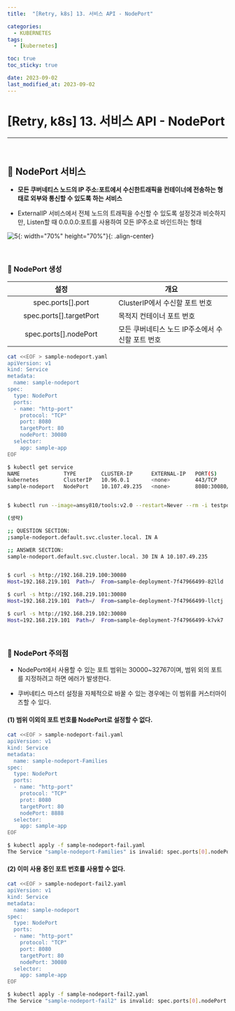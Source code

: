 ```yaml
---
title:  "[Retry, k8s] 13. 서비스 API - NodePort" 

categories:
  - KUBERNETES
tags:
  - [kubernetes]

toc: true
toc_sticky: true

date: 2023-09-02
last_modified_at: 2023-09-02
---
```

# [Retry, k8s] 13. 서비스 API - NodePort
---

<style>
table {
    font-size: 12pt;
}
table th:first-of-type {
    width: 5%;
}
table th:nth-of-type(2) {
    width: 15%;
}
table th:nth-of-type(3) {
    width: 50%;
}
table th:nth-of-type(4) {
    width: 30%;
}
</style>

<br>

## 🔔 NodePort 서비스

+ **모든 쿠버네티스 노드의 IP 주소:포트에서 수신한트래픽을 컨테이너에 전송하는 형태로 외부와 통신할 수 있도록 하는 서비스**

+ ExternalIP 서비스에서 전체 노드의 트래픽을 수신할 수 있도록 설정것과 비슷하지만, Listen할 때 0.0.0.0:포트를 사용하여 모든 IP주소로 바인드하는 형태


![5](https://user-images.githubusercontent.com/42735894/228791268-04157876-e1c9-4c3a-8a26-4ecf82c66eca.png){: width="70%" height="70%"}{: .align-center}

<br>

### 📜 NodePort 생성

|설정|개요|
|:---:|---|
|spec.ports[].port|ClusterIP에서 수신할 포트 번호|
|spec.ports[].targetPort|목적지 컨테이너 포트 번호|
|spec.ports[].nodePort|모든 쿠버네티스 노드 IP주소에서 수신할 포트 번호|

```bash
cat <<EOF > sample-nodeport.yaml
apiVersion: v1
kind: Service
metadata:
  name: sample-nodeport
spec:
  type: NodePort
  ports:
  - name: "http-port"
    protocol: "TCP"
    port: 8080
    targetPort: 80
    nodePort: 30080
  selector:
    app: sample-app
EOF
```

```bash
$ kubectl get service
NAME              TYPE        CLUSTER-IP      EXTERNAL-IP   PORT(S)          AGE
kubernetes        ClusterIP   10.96.0.1       <none>        443/TCP          62m
sample-nodeport   NodePort    10.107.49.235   <none>        8080:30080/TCP   16s


$ kubectl run --image=amsy810/tools:v2.0 --restart=Never --rm -i testpod --command -- dig sample-nodeport.default.svc.cluster.local

(생략)

;; QUESTION SECTION:
;sample-nodeport.default.svc.cluster.local. IN A

;; ANSWER SECTION:
sample-nodeport.default.svc.cluster.local. 30 IN A 10.107.49.235


$ curl -s http://192.168.219.100:30080
Host=192.168.219.101  Path=/  From=sample-deployment-7f47966499-82lld  ClientIP=10.38.0.0  XFF=

$ curl -s http://192.168.219.101:30080
Host=192.168.219.101  Path=/  From=sample-deployment-7f47966499-llctj  ClientIP=10.38.0.0  XFF=

$ curl -s http://192.168.219.102:30080
Host=192.168.219.101  Path=/  From=sample-deployment-7f47966499-k7vk7  ClientIP=10.38.0.0  XFF=
```

<br>

### 📜 NodePort 주의점


+ NodePort에서 사용할 수 있는 포트 범위는 30000~32767이며, 범위 외의 포트를 지정하려고 하면 에러가 발생한다.

+ 쿠버네티스 마스터 설정을 자체적으로 바꿀 수 있는 경우에는 이 범위를 커스터마이즈할 수 있다.


#### (1) 범위 이외의 포트 번호를 NodePort로 설정할 수 없다.

```bash 
cat <<EOF > sample-nodeport-fail.yaml
apiVersion: v1
kind: Service
metadata:
  name: sample-nodeport-Families
spec:
  type: NodePort
  ports:
  - name: "http-port"
    protocol: "TCP"
    prot: 8080
    targetPort: 80
    nodePort: 8888
  selector:
    app: sample-app
EOF
```

```bash
$ kubectl apply -f sample-nodeport-fail.yaml
The Service "sample-nodeport-Families" is invalid: spec.ports[0].nodePort: Invalid value: 8888: provided port is not in the valid range. The range of valid ports is 30000-32767
```


#### (2) 이미 사용 중인 포트 번호를 사용할 수 없다.

```bash
cat <<EOF > sample-nodeport-fail2.yaml
apiVersion: v1
kind: Service
metadata:
  name: sample-nodeport
spec:
  type: NodePort
  ports:
  - name: "http-port"
    protocol: "TCP"
    port: 8080
    targetPort: 80
    nodePort: 30080
  selector:
    app: sample-app
EOF
```

```bash
$ kubectl apply -f sample-nodeport-fail2.yaml
The Service "sample-nodeport-fail2" is invalid: spec.ports[0].nodePort: Invalid value: 30080: provided port is already allocated
```